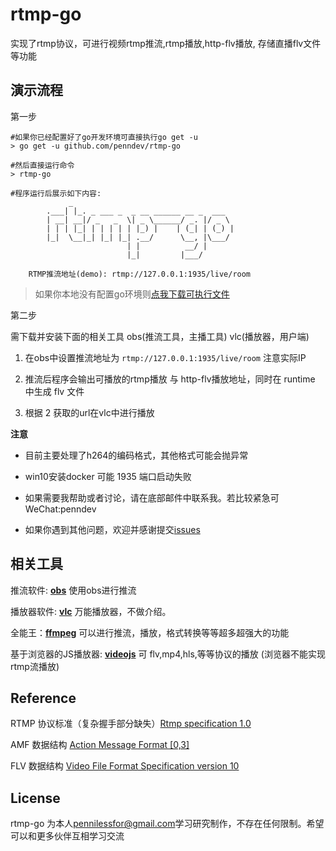 # rtmp-go

实现了rtmp协议，可进行视频rtmp推流,rtmp播放,http-flv播放, 存储直播flv文件等功能

## 演示流程
第一步
```
#如果你已经配置好了go开发环境可直接执行go get -u
> go get -u github.com/penndev/rtmp-go

#然后直接运行命令
> rtmp-go

#程序运行后展示如下内容:
             _                                    
        .___| |_. _ ___ _  _ __ ______ __ _  ___  
        | __| __|/ _   _  \| _ \______/ _. |/ _ \ 
        | | | |_| | | | | | |_) |    | (_| | (_) |
        |_|  \__|_| |_| |_| .__/      \__, |\___/ 
                          | |          __/ |      
                          |_|         |___/       
    
    RTMP推流地址(demo): rtmp://127.0.0.1:1935/live/room 

```
> 如果你本地没有配置go环境则[点我下载可执行文件](https://github.com/penndev/rtmp-go/releases)

第二步

需下载并安装下面的相关工具  obs(推流工具，主播工具)   vlc(播放器，用户端)

1. 在obs中设置推流地址为 `rtmp://127.0.0.1:1935/live/room` 注意实际IP

2. 推流后程序会输出可播放的rtmp播放 与 http-flv播放地址，同时在 runtime 中生成 flv 文件

3. 根据 2 获取的url在vlc中进行播放

**注意**

- 目前主要处理了h264的编码格式，其他格式可能会抛异常

- win10安装docker 可能 1935 端口启动失败

- 如果需要我帮助或者讨论，请在底部邮件中联系我。若比较紧急可WeChat:penndev

- 如果你遇到其他问题，欢迎并感谢提交[issues](https://github.com/penndev/rtmp-go/issues/new)


## 相关工具

推流软件:  [**obs**](https://obsproject.com/zh-cn) 使用obs进行推流

播放器软件:  [**vlc**](https://www.videolan.org/vlc/) 万能播放器，不做介绍。

全能王：[**ffmpeg**](https://www.ffmpeg.org/) 可以进行推流，播放，格式转换等等超多超强大的功能


基于浏览器的JS播放器:  [**videojs**](https://videojs.com/) 可 flv,mp4,hls,等等协议的播放 (浏览器不能实现rtmp流播放)

## Reference 

RTMP 协议标准（复杂握手部分缺失）[Rtmp specification 1.0](https://www.adobe.com/content/dam/acom/en/devnet/rtmp/pdf/rtmp_specification_1.0.pdf)

AMF 数据结构 [Action Message Format [0,3]](https://www.adobe.com/content/dam/acom/en/devnet/pdf/amf0-file-format-specification.pdf)

FLV 数据结构 [Video File Format Specification version 10](https://www.adobe.com/content/dam/acom/en/devnet/flv/video_file_format_spec_v10.pdf)

## License

rtmp-go 为本人[pennilessfor@gmail.com](mailto:pennilessfor@gmail.com)学习研究制作，不存在任何限制。希望可以和更多伙伴互相学习交流

